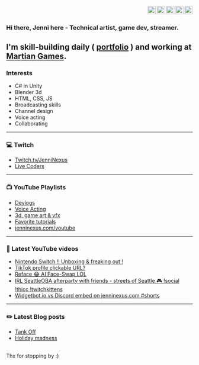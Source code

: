 
[<img align="right" alt="jenninexus | Twitter" width="22px" src="https://jenninexus.com/svgs/twitter.svg" />][twitter]
[<img align="right" alt="jenninexus | Instagram" width="22px" src="https://jenninexus.com/svgs/instagram.svg" />][instagram]
[<img align="right" alt="jenninexus | YouTube" width="22px" src="https://jenninexus.com/svgs/youtube-square.svg" />][youtube]
[<img align="right" alt="jenninexus | Twitch" width="22px" src="https://jenninexus.com/svgs/twitch.svg" />][twitch]
[<img align="right" alt="jenninexus.com" width="22px" src="https://jenninexus.com/imgs/emotes/72_9mo.png" />][website]
<br>
---

### Hi there, Jenni here - Technical artist, game dev, streamer.
I'm skill-building daily ( [portfolio](https://jenninexus.com/portfolio) ) and working at [Martian Games](https://martiangames.com).
<br>
---

### Interests
- C# in Unity
- Blender 3d
- HTML, CSS, JS
- Broadcasting skills
- Channel design
- Voice acting
- Collaborating
---
### 💻 Twitch
- [Twitch.tv/JenniNexus](https://twitch.tv/jenninexus)
- [Live Coders](https://livecoders.dev/members/jenninexus/)
---
### 📺 YouTube Playlists
- [Devlogs](https://www.youtube.com/playlist?list=PL9QBjNDhgNwRsznW8e3-KVmwfEuwvr7Yi)
- [Voice Acting](https://www.youtube.com/playlist?list=PL9QBjNDhgNwQbaceJmfZzc3x4L80gvh8J)
- [3d, game art & vfx](https://www.youtube.com/playlist?list=PL9QBjNDhgNwQL08lHI_h-CJ281WitOzYp)
- [Favorite tutorials](https://www.youtube.com/c/JenniNexus/playlists?view=50&sort=dd&shelf_id=25)
- [jenninexus.com/youtube](https://jenninexus.com/youtube)
---
### 🎥 Latest YouTube videos
<!-- YOUTUBE:START -->
- [Nintendo Switch !! Unboxing & freaking out !](https://www.youtube.com/watch?v=MpPwst3Emt8)
- [TikTok profile clickable URL?](https://www.youtube.com/watch?v=EQPJ4TPhCR8)
- [Reface 😂 AI Face-Swap LOL](https://www.youtube.com/watch?v=XEu46El7DSY)
- [IRL SeattleOBA afterparty with friends - streets of Seattle 🎮 !social !thicc !twitchkittens](https://www.youtube.com/watch?v=qertKNzas40)
- [Widgetbot.io vs Discord embed on jenninexus.com #shorts](https://www.youtube.com/watch?v=3D4vxZ1atj8)
<!-- YOUTUBE:END -->
---
### ✏️ Latest Blog posts
<!-- BLOG-POST-LIST:START -->
- [Tank Off](https://dev.to/jenninexus/tank-off-1pib)
- [Holiday madness](https://dev.to/jenninexus/holiday-madness-b46)
<!-- BLOG-POST-LIST:END -->



<br>
Thx for stopping by :)


[website]: https://jenninexus.com
[email]: https://jenninexus.com/contact
[twitter]: https://twitter.com/jenninexus
[youtube]: https://youtube.com/jenninexus
[twitch]: https://twitch.tv/jenninexus
[instagram]: https://instagram.com/jenninexus
[linkedin]: https://linkedin.com/in/jenninexus
[discord]: https://discord.gg/KYPh7Cp
[devlogsplaylist]: https://www.youtube.com/playlist?list=PL9QBjNDhgNwRsznW8e3-KVmwfEuwvr7Yi
